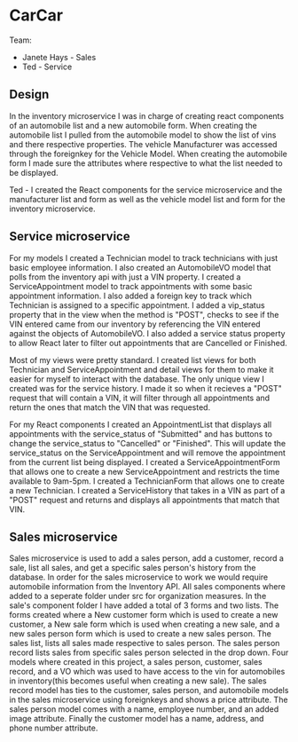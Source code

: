 # CarCar

Team:

* Janete Hays - Sales
* Ted - Service

## Design

In the inventory microservice I was in charge of creating react components of an automobile list and a new automobile form. When creating the automobile list I pulled from the automobile model to show the list of vins and there respective properties. The vehicle Manufacturer was accessed through the foreignkey for the Vehicle Model. When creating the automobile form I made sure the attributes where respective to what the list needed to be displayed.


Ted - I created the React components for the service microservice and the manufacturer list and form as well as the vehicle model list and form for the inventory microservice.

## Service microservice

For my models I created a Technician model to track technicians with just basic employee information. I also created an AutomobileVO model that polls from the inventory api with just a VIN property. I created a ServiceAppointment model to track appointments with some basic appointment information. I also added a foreign key to track which Technician is assigned to a specific appointment. I added a vip_status property that in the view when the method is "POST", checks to see if the VIN entered came from our inventory by referencing the VIN entered against the objects of AutomobileVO. I also added a service status property to allow React later to filter out appointments that are Cancelled or Finished.

Most of my views were pretty standard. I created list views for both Technician and ServiceAppointment and detail views for them to make it easier for myself to interact with the database. The only unique view I created was for the service history. I made it so when it recieves a "POST" request that will contain a VIN, it will filter through all appointments and return the ones that match the VIN that was requested.

For my React components I created an AppointmentList that displays all appointments with the service_status of "Submitted" and has buttons to change the service_status to "Cancelled" or "Finished". This will update the service_status on the ServiceAppointment and will remove the appointment from the current list being displayed. I created a ServiceAppointmentForm that allows one to create a new ServiceAppointment and restricts the time available to 9am-5pm. I created a TechnicianForm that allows one to create a new Technician. I created a ServiceHistory that takes in a VIN as part of a "POST" request and returns and displays all appointments that match that VIN.

## Sales microservice

Sales microservice is used to add a sales person, add a customer, record a sale, list all sales, and get a specific sales person's history from the database. In order for the sales microservice to work we would require automobile information from the Inventory API. All sales components where added to a seperate folder under src for organization measures. In the sale's component folder I have added a total of 3 forms and two lists. The forms created where a New customer form which is used to create a new customer, a New sale form which is used when creating a new sale, and a new sales person form which is used to create a new sales person. The sales list, lists all sales made respective to sales person. The sales person record lists sales from specific sales person selected in the drop down.
Four models where created in this project, a sales person, customer, sales record, and a VO which was used to have access to the vin for automobiles in inventory(this becomes useful when creating a new sale). The sales record model has ties to the customer, sales person, and automobile models in the sales microservice using foreignkeys and shows a price attribute. The sales person model comes with a name, employee number, and an added image attribute. Finally the customer model has a name, address, and phone number attribute.
